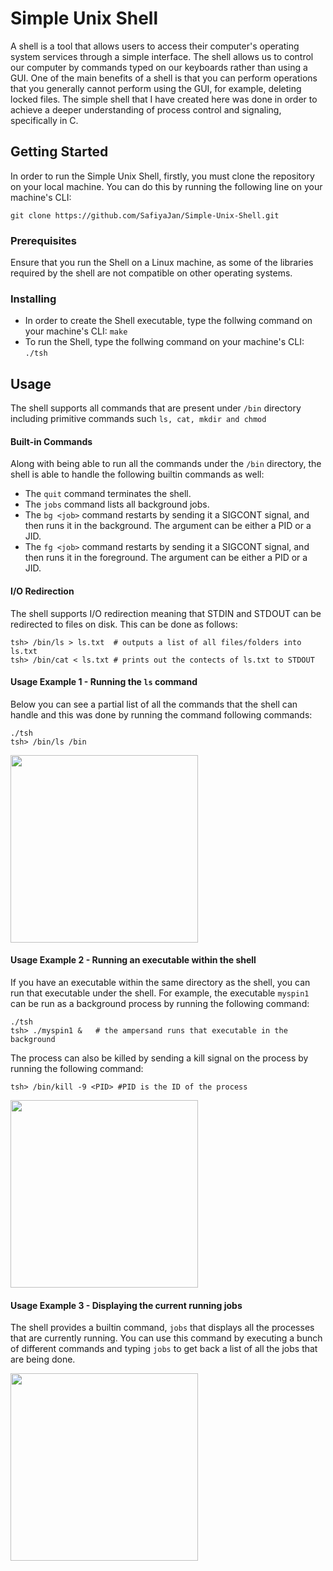 # Simple Unix Shell

A shell is a tool that allows users to access their computer's operating system services through a simple interface. The shell allows us to control our computer by commands typed on our keyboards rather than using a GUI. One of the main benefits of a shell is that you can perform operations that you generally cannot perform using the GUI, for example, deleting locked files.
The simple shell that I have created here was done in order to achieve a deeper understanding of process control and signaling, specifically in C.

 
## Getting Started

In order to run the Simple Unix Shell, firstly, you must clone the repository on your local machine. You can do this by running the following line on your machine's CLI:

```git clone https://github.com/SafiyaJan/Simple-Unix-Shell.git```

### Prerequisites

Ensure that you run the Shell on a Linux machine, as some of the libraries required by the shell are not compatible on other operating systems.

### Installing

 - In order to create the Shell executable, type the follwing command on your machine's CLI:
```make```
 - To run the Shell, type the follwing command on your machine's CLI:
```./tsh```

## Usage

The shell supports all commands that are present under ```/bin``` directory including primitive commands such ```ls, cat, mkdir and chmod```

#### Built-in Commands

Along with being able to run all the commands under the ```/bin``` directory, the shell is able to handle the following builtin commands as well:

- The ```quit``` command terminates the shell.
- The ```jobs``` command lists all background jobs.
- The ```bg <job>``` command restarts <job> by sending it a SIGCONT signal, and then runs it in the background. The <job> argument can be either a PID or a JID.
- The ```fg <job>``` command restarts <job> by sending it a SIGCONT signal, and then runs it in the foreground. The <job> argument can be either a PID or a JID.

#### I/O Redirection

The shell supports I/O redirection meaning that STDIN and STDOUT can be redirected to files on disk. This can be done as follows:

```
tsh> /bin/ls > ls.txt  # outputs a list of all files/folders into ls.txt
tsh> /bin/cat < ls.txt # prints out the contects of ls.txt to STDOUT
```

#### Usage Example 1 - Running the ```ls``` command

Below you can see a partial list of all the commands that the shell can handle and this was done by running the command following commands:
```
./tsh
tsh> /bin/ls /bin 
``` 
<img src="ls_example.png" width = "300" >

#### Usage Example 2 - Running an executable within the shell 

If you have an executable within the same directory as the shell, you can run that executable under the shell. For example, the executable ```myspin1``` can be run as a background process by running the following command:
```
./tsh
tsh> ./myspin1 &   # the ampersand runs that executable in the background
``` 
The process can also be killed by sending a kill signal on the process by running the following command:
```
tsh> /bin/kill -9 <PID> #PID is the ID of the process
```
<img src="exec_example.png" width = "300" >

#### Usage Example 3 - Displaying the current running jobs 

The shell provides a builtin command, ```jobs``` that displays all the processes that are currently running. You can use this command by executing a bunch of different commands and typing ```jobs``` to get back a list of all the jobs that are being done.

<img src="jobs_example.png" width = "300" >


